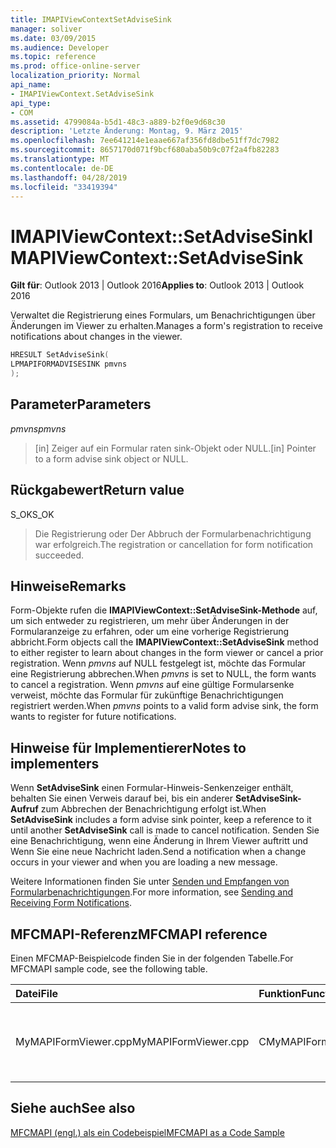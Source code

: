 ```yaml
---
title: IMAPIViewContextSetAdviseSink
manager: soliver
ms.date: 03/09/2015
ms.audience: Developer
ms.topic: reference
ms.prod: office-online-server
localization_priority: Normal
api_name:
- IMAPIViewContext.SetAdviseSink
api_type:
- COM
ms.assetid: 4799084a-b5d1-48c3-a889-b2f0e9d68c30
description: 'Letzte Änderung: Montag, 9. März 2015'
ms.openlocfilehash: 7ee641214e1eaae667af356fd8dbe51ff7dc7982
ms.sourcegitcommit: 8657170d071f9bcf680aba50b9c07f2a4fb82283
ms.translationtype: MT
ms.contentlocale: de-DE
ms.lasthandoff: 04/28/2019
ms.locfileid: "33419394"
---
```

# <a name="imapiviewcontextsetadvisesink"></a><span data-ttu-id="d9351-103">IMAPIViewContext::SetAdviseSink</span><span class="sxs-lookup"><span data-stu-id="d9351-103">IMAPIViewContext::SetAdviseSink</span></span>

  
  
<span data-ttu-id="d9351-104">**Gilt für**: Outlook 2013 | Outlook 2016</span><span class="sxs-lookup"><span data-stu-id="d9351-104">**Applies to**: Outlook 2013 | Outlook 2016</span></span> 
  
<span data-ttu-id="d9351-105">Verwaltet die Registrierung eines Formulars, um Benachrichtigungen über Änderungen im Viewer zu erhalten.</span><span class="sxs-lookup"><span data-stu-id="d9351-105">Manages a form's registration to receive notifications about changes in the viewer.</span></span> 
  
```cpp
HRESULT SetAdviseSink(
LPMAPIFORMADVISESINK pmvns
);
```

## <a name="parameters"></a><span data-ttu-id="d9351-106">Parameter</span><span class="sxs-lookup"><span data-stu-id="d9351-106">Parameters</span></span>

 <span data-ttu-id="d9351-107">_pmvns_</span><span class="sxs-lookup"><span data-stu-id="d9351-107">_pmvns_</span></span>
  
> <span data-ttu-id="d9351-108">[in] Zeiger auf ein Formular raten sink-Objekt oder NULL.</span><span class="sxs-lookup"><span data-stu-id="d9351-108">[in] Pointer to a form advise sink object or NULL.</span></span>
    
## <a name="return-value"></a><span data-ttu-id="d9351-109">Rückgabewert</span><span class="sxs-lookup"><span data-stu-id="d9351-109">Return value</span></span>

<span data-ttu-id="d9351-110">S_OK</span><span class="sxs-lookup"><span data-stu-id="d9351-110">S_OK</span></span> 
  
> <span data-ttu-id="d9351-111">Die Registrierung oder Der Abbruch der Formularbenachrichtigung war erfolgreich.</span><span class="sxs-lookup"><span data-stu-id="d9351-111">The registration or cancellation for form notification succeeded.</span></span>
    
## <a name="remarks"></a><span data-ttu-id="d9351-112">Hinweise</span><span class="sxs-lookup"><span data-stu-id="d9351-112">Remarks</span></span>

<span data-ttu-id="d9351-113">Form-Objekte rufen die **IMAPIViewContext::SetAdviseSink-Methode** auf, um sich entweder zu registrieren, um mehr über Änderungen in der Formularanzeige zu erfahren, oder um eine vorherige Registrierung abbricht.</span><span class="sxs-lookup"><span data-stu-id="d9351-113">Form objects call the **IMAPIViewContext::SetAdviseSink** method to either register to learn about changes in the form viewer or cancel a prior registration.</span></span> <span data-ttu-id="d9351-114">Wenn  _pmvns_ auf NULL festgelegt ist, möchte das Formular eine Registrierung abbrechen.</span><span class="sxs-lookup"><span data-stu-id="d9351-114">When  _pmvns_ is set to NULL, the form wants to cancel a registration.</span></span> <span data-ttu-id="d9351-115">Wenn  _pmvns_ auf eine gültige Formularsenke verweist, möchte das Formular für zukünftige Benachrichtigungen registriert werden.</span><span class="sxs-lookup"><span data-stu-id="d9351-115">When  _pmvns_ points to a valid form advise sink, the form wants to register for future notifications.</span></span> 
  
## <a name="notes-to-implementers"></a><span data-ttu-id="d9351-116">Hinweise für Implementierer</span><span class="sxs-lookup"><span data-stu-id="d9351-116">Notes to implementers</span></span>

<span data-ttu-id="d9351-117">Wenn **SetAdviseSink** einen Formular-Hinweis-Senkenzeiger enthält, behalten Sie einen Verweis darauf bei, bis ein anderer **SetAdviseSink-Aufruf** zum Abbrechen der Benachrichtigung erfolgt ist.</span><span class="sxs-lookup"><span data-stu-id="d9351-117">When **SetAdviseSink** includes a form advise sink pointer, keep a reference to it until another **SetAdviseSink** call is made to cancel notification.</span></span> <span data-ttu-id="d9351-118">Senden Sie eine Benachrichtigung, wenn eine Änderung in Ihrem Viewer auftritt und Wenn Sie eine neue Nachricht laden.</span><span class="sxs-lookup"><span data-stu-id="d9351-118">Send a notification when a change occurs in your viewer and when you are loading a new message.</span></span> 
  
<span data-ttu-id="d9351-119">Weitere Informationen finden Sie unter [Senden und Empfangen von Formularbenachrichtigungen](sending-and-receiving-form-notifications.md).</span><span class="sxs-lookup"><span data-stu-id="d9351-119">For more information, see [Sending and Receiving Form Notifications](sending-and-receiving-form-notifications.md).</span></span>
  
## <a name="mfcmapi-reference"></a><span data-ttu-id="d9351-120">MFCMAPI-Referenz</span><span class="sxs-lookup"><span data-stu-id="d9351-120">MFCMAPI reference</span></span>

<span data-ttu-id="d9351-121">Einen MFCMAP-Beispielcode finden Sie in der folgenden Tabelle.</span><span class="sxs-lookup"><span data-stu-id="d9351-121">For MFCMAPI sample code, see the following table.</span></span>
  
|<span data-ttu-id="d9351-122">**Datei**</span><span class="sxs-lookup"><span data-stu-id="d9351-122">**File**</span></span>|<span data-ttu-id="d9351-123">**Funktion**</span><span class="sxs-lookup"><span data-stu-id="d9351-123">**Function**</span></span>|<span data-ttu-id="d9351-124">**Comment**</span><span class="sxs-lookup"><span data-stu-id="d9351-124">**Comment**</span></span>|
|:-----|:-----|:-----|
|<span data-ttu-id="d9351-125">MyMAPIFormViewer.cpp</span><span class="sxs-lookup"><span data-stu-id="d9351-125">MyMAPIFormViewer.cpp</span></span>  <br/> |<span data-ttu-id="d9351-126">CMyMAPIFormViewer::SetAdviseSink</span><span class="sxs-lookup"><span data-stu-id="d9351-126">CMyMAPIFormViewer::SetAdviseSink</span></span>  <br/> |<span data-ttu-id="d9351-127">MFCMAPI implementiert die **IMAPIViewContext::SetAdviseSink-Methode** in dieser Funktion.</span><span class="sxs-lookup"><span data-stu-id="d9351-127">MFCMAPI implements the **IMAPIViewContext::SetAdviseSink** method in this function.</span></span>  <br/> |
   
## <a name="see-also"></a><span data-ttu-id="d9351-128">Siehe auch</span><span class="sxs-lookup"><span data-stu-id="d9351-128">See also</span></span>



[<span data-ttu-id="d9351-129">MFCMAPI (engl.) als ein Codebeispiel</span><span class="sxs-lookup"><span data-stu-id="d9351-129">MFCMAPI as a Code Sample</span></span>](mfcmapi-as-a-code-sample.md)

